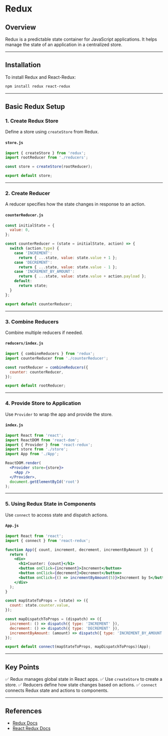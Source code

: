 # Redux

## Overview
Redux is a predictable state container for JavaScript applications. It helps manage the state of an application in a centralized store.

---

## Installation
To install Redux and React-Redux:
```sh
npm install redux react-redux
```

---

## Basic Redux Setup
### 1. Create Redux Store
Define a store using `createStore` from Redux.

#### `store.js`
```jsx
import { createStore } from 'redux';
import rootReducer from './reducers';

const store = createStore(rootReducer);

export default store;
```

---

### 2. Create Reducer
A reducer specifies how the state changes in response to an action.

#### `counterReducer.js`
```jsx
const initialState = {
  value: 0,
};

const counterReducer = (state = initialState, action) => {
  switch (action.type) {
    case 'INCREMENT':
      return { ...state, value: state.value + 1 };
    case 'DECREMENT':
      return { ...state, value: state.value - 1 };
    case 'INCREMENT_BY_AMOUNT':
      return { ...state, value: state.value + action.payload };
    default:
      return state;
  }
};

export default counterReducer;
```

---

### 3. Combine Reducers
Combine multiple reducers if needed.

#### `reducers/index.js`
```jsx
import { combineReducers } from 'redux';
import counterReducer from './counterReducer';

const rootReducer = combineReducers({
  counter: counterReducer,
});

export default rootReducer;
```

---

### 4. Provide Store to Application
Use `Provider` to wrap the app and provide the store.

#### `index.js`
```jsx
import React from 'react';
import ReactDOM from 'react-dom';
import { Provider } from 'react-redux';
import store from './store';
import App from './App';

ReactDOM.render(
  <Provider store={store}>
    <App />
  </Provider>,
  document.getElementById('root')
);
```

---

### 5. Using Redux State in Components
Use `connect` to access state and dispatch actions.

#### `App.js`
```jsx
import React from 'react';
import { connect } from 'react-redux';

function App({ count, increment, decrement, incrementByAmount }) {
  return (
    <div>
      <h1>Counter: {count}</h1>
      <button onClick={increment}>Increment</button>
      <button onClick={decrement}>Decrement</button>
      <button onClick={() => incrementByAmount(5)}>Increment by 5</button>
    </div>
  );
}

const mapStateToProps = (state) => ({
  count: state.counter.value,
});

const mapDispatchToProps = (dispatch) => ({
  increment: () => dispatch({ type: 'INCREMENT' }),
  decrement: () => dispatch({ type: 'DECREMENT' }),
  incrementByAmount: (amount) => dispatch({ type: 'INCREMENT_BY_AMOUNT', payload: amount }),
});

export default connect(mapStateToProps, mapDispatchToProps)(App);
```

---

## Key Points
✅ Redux manages global state in React apps.
✅ Use `createStore` to create a store.
✅ Reducers define how state changes based on actions.
✅ `connect` connects Redux state and actions to components.

---

## References
- [Redux Docs](https://redux.js.org/)
- [React Redux Docs](https://react-redux.js.org/)
